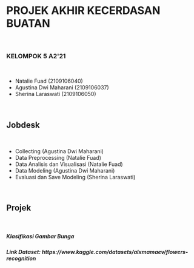 <h1>PROJEK AKHIR KECERDASAN BUATAN</h1><br>

<h3>KELOMPOK 5 A2'21</h3><br>
<ul>
  <li>Natalie Fuad (2109106040)
  <li>Agustina Dwi Maharani (2109106037)
  <li>Sherina Laraswati (2109106050)
</ul><br>

<h2>Jobdesk</h2><br>
<ul>
  <li>Collecting (Agustina Dwi Maharani)
  <li>Data Preprocessing (Natalie Fuad)
  <li>Data Analisis dan Visualisasi (Natalie Fuad)
  <li>Data Modeling (Agustina Dwi Maharani) 
  <li>Evaluasi dan Save Modeling (Sherina Laraswati)
</ul><br>

<h2>Projek</h2><br>
<h5>Klasifikasi Gambar Bunga</h5>
<h5>Link Dataset: https://www.kaggle.com/datasets/alxmamaev/flowers-recognition</h5><br>
